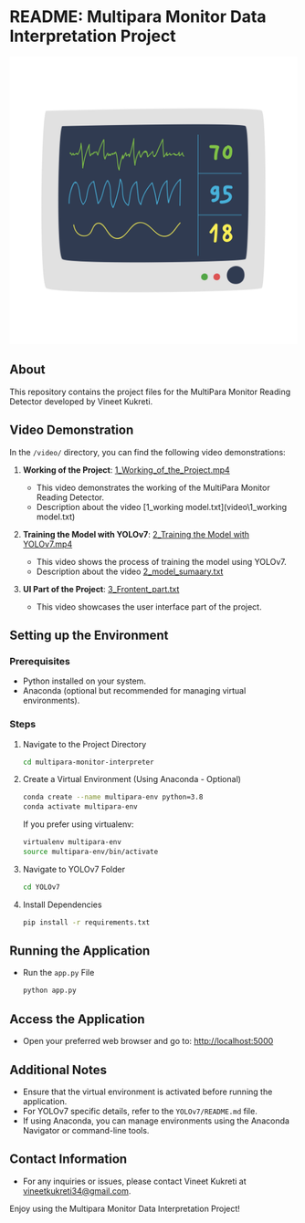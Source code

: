 # README: Multipara Monitor Data Interpretation Project
![Multi-Para Patient Monitor](multi-para-patient-monitor.jpg)

## About

This repository contains the project files for the MultiPara Monitor Reading Detector developed by Vineet Kukreti.

## Video Demonstration

In the `/video/` directory, you can find the following video demonstrations:

1. **Working of the Project**: [1_Working_of_the_Project.mp4](/video/1_Working_of_the_Project.mp4)
   - This video demonstrates the working of the MultiPara Monitor Reading Detector.
   - Description about the video [1_working model.txt](video\1_working model.txt)

2. **Training the Model with YOLOv7**: [2_Training the Model with YOLOv7.mp4](video\2_Training_the_Model_with_YOLOv7.mp4)
   - This video shows the process of training the model using YOLOv7.
   - Description about the video [2_model_sumaary.txt](video\2_model_sumaary.txt)

3. **UI Part of the Project**: [3_Frontent_part.txt](video\3_Frontent_part.txt)
   - This video showcases the user interface part of the project.

## Setting up the Environment

### Prerequisites
- Python installed on your system.
- Anaconda (optional but recommended for managing virtual environments).

### Steps
1. Navigate to the Project Directory
    ```bash
    cd multipara-monitor-interpreter
    ```

2. Create a Virtual Environment (Using Anaconda - Optional)
    ```bash
    conda create --name multipara-env python=3.8
    conda activate multipara-env
    ```
    If you prefer using virtualenv:
    ```bash
    virtualenv multipara-env
    source multipara-env/bin/activate
    ```

3. Navigate to YOLOv7 Folder
    ```bash
    cd YOLOv7
    ```

4. Install Dependencies
    ```bash
    pip install -r requirements.txt
    ```

## Running the Application
- Run the `app.py` File
    ```bash
    python app.py
    ```

## Access the Application
- Open your preferred web browser and go to: [http://localhost:5000](http://localhost:5000)

## Additional Notes
- Ensure that the virtual environment is activated before running the application.
- For YOLOv7 specific details, refer to the `YOLOv7/README.md` file.
- If using Anaconda, you can manage environments using the Anaconda Navigator or command-line tools.

## Contact Information
- For any inquiries or issues, please contact Vineet Kukreti at [vineetkukreti34@gmail.com](mailto:vineetkukreti34@gmail.com).

Enjoy using the Multipara Monitor Data Interpretation Project!
